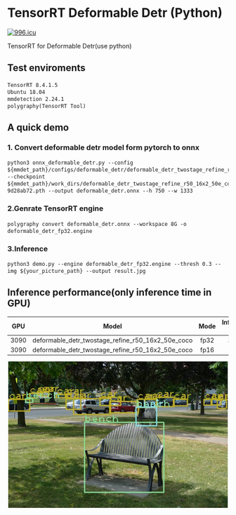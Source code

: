 # TensorRT Deformable Detr (Python)

<a href="https://996.icu"><img src="https://img.shields.io/badge/link-996.icu-red.svg" alt="996.icu" /></a>


TensorRT for Deformable Detr(use python)
## Test enviroments
    TensorRT 8.4.1.5
    Ubuntu 18.04
    mmdetection 2.24.1
    polygraphy(TensorRT Tool)

## A quick demo

### 1. Convert deformable detr model form pytorch to onnx

    python3 onnx_deformable_detr.py --config ${mmdet_path}/configs/deformable_detr/deformable_detr_twostage_refine_r50_16x2_50e_coco.py --checkpoint ${mmdet_path}/work_dirs/deformable_detr_twostage_refine_r50_16x2_50e_coco_20210419_220613-9d28ab72.pth --output deformable_detr.onnx --h 750 --w 1333

### 2.Genrate TensorRT engine

    polygraphy convert deformable_detr.onnx --workspace 8G -o deformable_detr_fp32.engine

### 3.Inference

    python3 demo.py --engine deformable_detr_fp32.engine --thresh 0.3 --img ${your_picture_path} --output result.jpg

## Inference performance(only inference time in GPU)

GPU|Model|Mode|Inference time
:--: | :--: | :--: | :--: |
3090 | deformable_detr_twostage_refine_r50_16x2_50e_coco | fp32 | 35ms
3090 | deformable_detr_twostage_refine_r50_16x2_50e_coco | fp16 | 17ms

<center><img src="./data/result.jpg" width="500px"></img></center>